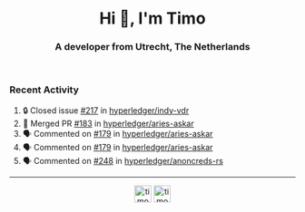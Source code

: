 <h1 align="center">Hi 👋, I'm Timo</h1>
<h3 align="center">A developer from Utrecht, The Netherlands</h3>
<br/>
<!-- https://github.com/rahuldkjain/github-profile-readme-generator --!>

<!--  <p align="left"><img src="https://github-readme-stats.vercel.app/api?username=timoglastra&show_icons=true&count_private=true&" alt="timoglastra" /></p> --!>

<!--
Github language stats
<p align="left"><img src="https://github-readme-stats.vercel.app/api/top-langs/?username=timoglastra&layout=compact" alt="timoglastra" /><p>
-->

<!-- Codestats language stats -->
<!-- <p align="left"><img src="https://codestats-readme.vercel.app/api/top-langs/?username=timoglastra&layout=compact&language_count=12" alt="timoglastra" /><p>    --!>
  
<h3>Recent Activity</h3>

<!--START_SECTION:activity-->
1. 🔒 Closed issue [#217](https://github.com/hyperledger/indy-vdr/issues/217) in [hyperledger/indy-vdr](https://github.com/hyperledger/indy-vdr)
2. 🎉 Merged PR [#183](https://github.com/hyperledger/aries-askar/pull/183) in [hyperledger/aries-askar](https://github.com/hyperledger/aries-askar)
3. 🗣 Commented on [#179](https://github.com/hyperledger/aries-askar/pull/179#issuecomment-1731056413) in [hyperledger/aries-askar](https://github.com/hyperledger/aries-askar)
4. 🗣 Commented on [#179](https://github.com/hyperledger/aries-askar/pull/179#issuecomment-1731055148) in [hyperledger/aries-askar](https://github.com/hyperledger/aries-askar)
5. 🗣 Commented on [#248](https://github.com/hyperledger/anoncreds-rs/issues/248#issuecomment-1731048231) in [hyperledger/anoncreds-rs](https://github.com/hyperledger/anoncreds-rs)
<!--END_SECTION:activity-->

---

<p align="center">
<a href="https://twitter.com/timoglastra" target="blank"><img align="center" src="https://cdn.jsdelivr.net/npm/simple-icons@3.0.1/icons/twitter.svg" alt="timoglastra" height="30" width="30" /></a>
<a href="https://linkedin.com/in/timoglastra" target="blank"><img align="center" src="https://cdn.jsdelivr.net/npm/simple-icons@3.0.1/icons/linkedin.svg" alt="timoglastra" height="30" width="30" /></a>
</p>




